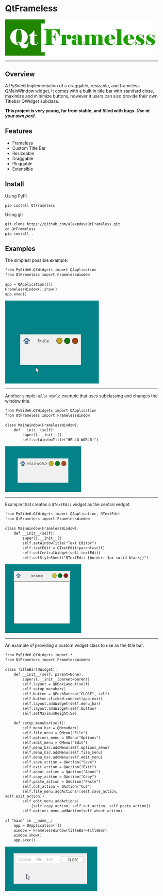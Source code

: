 # QtFrameless

![QtFrameless](./QtFrameless.png)

--------------------------

## Overview

A PySide6 Implementation of a draggable, resizable, and frameless QMainWindow widget.
It comes with a built in title bar with standard close, maximize and minimize buttons,
however it users can also provide their own Titlebar QWidget subclass.

__This project is very young, far from stable, and filled with bugs.  _Use at your own peril.___

## Features

-   Frameless
-   Custom Title Bar
-   Resizeable
-   Draggable
-   Pluggable
-   Extensible

## Install

Using PyPi

```
pip install QtFrameless
```

Using git

```
git clone https://github.com/alexpdev/QtFrameless.git
cd QtFrameless
pip install .
```

## Examples

The simplest possible example:

```python3
from PySide6.QtWidgets import QApplication
from QtFrameless import FramelessWindow

app = QApplication([])
FramelessWindow().show()
app.exec()
```

![basic.py](./examples/basic.gif)

----------------------------

Another simple `Hello World` example that uses subclassing and changes 
the window title.

```python3
from PySide6.QtWidgets import QApplication
from QtFrameless import FramelessWindow

class MainWindow(FramelessWindow):
    def __init__(self):
        super().__init__()
        self.setWindowTitle("HELLO WORLD!")
```

![helloworld](./examples/helloworld.gif)

----------------------------


Example that creates a `QTextEdit` widget as the central widget.

```python3
from PySide6.QtWidgets import QApplication, QTextEdit
from QtFrameless import FramelessWindow

class MainWindow(FramelessWindow):
    def __init__(self):
        super().__init__()
        self.setWindowTitle("Text Editor")
        self.textEdit = QTextEdit(parent=self)
        self.setCentralWidget(self.textEdit)
        self.setStyleSheet("QTextEdit {border: 1px solid black;}")
```

![texteditor](./examples/texteditor.gif)

----------------------------

An example of providing a custom widget class to use as the title bar.

```python3
from PySide6.QtWidgets import *
from QtFrameless import FramelessWindow

class TitleBar(QWidget):
    def __init__(self, parent=None):
        super().__init__(parent=parent)
        self.layout = QHBoxLayout(self)
        self.setup_menubar()
        self.button = QPushButton("CLOSE", self)
        self.button.clicked.connect(app.exit)
        self.layout.addWidget(self.menu_bar)
        self.layout.addWidget(self.button)
        self.setMaximumHeight(50)

    def setup_menubar(self):
        self.menu_bar = QMenuBar()
        self.file_menu = QMenu("File")
        self.options_menu = QMenu("Options")
        self.edit_menu = QMenu("Edit")
        self.menu_bar.addMenu(self.options_menu)
        self.menu_bar.addMenu(self.file_menu)
        self.menu_bar.addMenu(self.edit_menu)
        self.save_action = QAction("Save")
        self.exit_action = QAction("Exit")
        self.about_action = QAction("About")
        self.copy_action = QAction("Copy")
        self.paste_action = QAction("Paste")
        self.cut_action = QAction("Cut")
        self.file_menu.addActions([self.save_action, self.exit_action])
        self.edit_menu.addActions(
            [self.copy_action, self.cut_action, self.paste_action])
        self.options_menu.addAction(self.about_action)

if "main" in __name__:
    app = QApplication([])
    window = FramelessWindow(titleBar=TitleBar)
    window.show()
    app.exec()
```

![customtitlebar.py](./examples/customtitlebar.gif)
